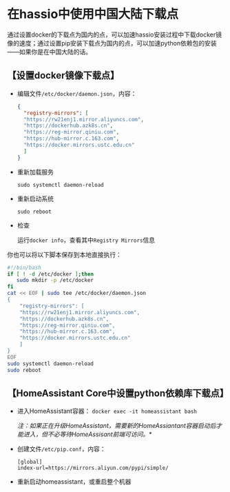 # 在hassio中使用中国大陆下载点

通过设置docker的下载点为国内的点，可以加速hassio安装过程中下载docker镜像的速度；通过设置pip安装下载点为国内的点，可以加速python依赖包的安装——如果你是在中国大陆的话。

## 【设置docker镜像下载点】

- 编辑文件`/etc/docker/daemon.json`，内容：

  ```json
  { 
    "registry-mirrors": [ 
    "https://rw21enj1.mirror.aliyuncs.com",
    "https://dockerhub.azk8s.cn",
    "https://reg-mirror.qiniu.com",
    "https://hub-mirror.c.163.com",
    "https://docker.mirrors.ustc.edu.cn"
    ]
  }
  ```

- 重新加载服务

  `sudo systemctl daemon-reload`

- 重新启动系统

  `sudo reboot`

- 检查

  运行`docker info`，查看其中`Registry Mirrors`信息

你也可以将以下脚本保存到本地直接执行：

```bash
#!/bin/bash
if [ ! -d /etc/docker ];then
   sudo mkdir -p /etc/docker
fi
cat << EOF | sudo tee /etc/docker/daemon.json 
{ 
    "registry-mirrors": [ 
    "https://rw21enj1.mirror.aliyuncs.com",
    "https://dockerhub.azk8s.cn",
    "https://reg-mirror.qiniu.com",
    "https://hub-mirror.c.163.com",
    "https://docker.mirrors.ustc.edu.cn"
    ]
}
EOF
sudo systemctl daemon-reload
sudo reboot
```

## 【HomeAssistant Core中设置python依赖库下载点】

- 进入HomeAssistant容器： `docker exec -it homeassistant bash`

  *注：如果正在升级HomeAssistant，需要新的HomeAssiantant容器启动后才能进入，但不必等待HomeAssisant前端可访问。**

- 创建文件`/etc/pip.conf`，内容：

  ```
  [global]
  index-url=https://mirrors.aliyun.com/pypi/simple/
  ```

- 重新启动homeassistant，或重启整个机器
